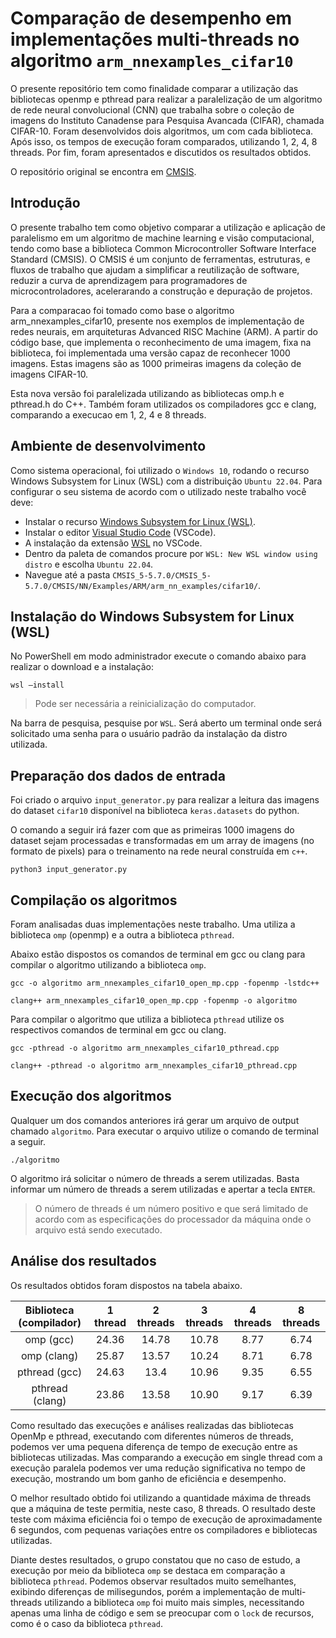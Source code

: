 # Comparação de desempenho em implementações multi-threads no algoritmo `arm_nnexamples_cifar10`

O presente repositório tem como finalidade comparar a utilização das bibliotecas openmp e pthread para realizar a paralelização de um algoritmo de rede neural convolucional (CNN) que trabalha sobre o coleção de imagens do Instituto Canadense para Pesquisa Avancada (CIFAR), chamada CIFAR-10. Foram desenvolvidos dois algoritmos, um com cada biblioteca. Após isso, os tempos de execução foram comparados, utilizando 1, 2, 4, 8 threads. Por fim, foram apresentados e discutidos os resultados obtidos.

O repositório original se encontra em [CMSIS](https://github.com/ARM-software/CMSIS_5/tree/5.7.0).

## Introdução

O presente trabalho tem como objetivo comparar a utilização e aplicação de paralelismo em um algoritmo de machine learning e visão computacional, tendo como base a biblioteca Common Microcontroller Software Interface Standard (CMSIS). O CMSIS é um conjunto de ferramentas, estruturas, e fluxos de trabalho que ajudam a simplificar a reutilização de software, reduzir a curva de aprendizagem para programadores de microcontroladores, acelerarando a construção e depuração de projetos.

Para a comparacao foi tomado como base o algoritmo arm_nnexamples_cifar10, presente nos exemplos de implementação de redes neurais, em arquiteturas Advanced RISC Machine (ARM). A partir do código base, que implementa o reconhecimento de uma imagem, fixa na biblioteca, foi implementada uma versão capaz de reconhecer 1000 imagens. Estas imagens são as 1000 primeiras imagens da coleção de imagens CIFAR-10.

Esta nova versão foi paralelizada utilizando as bibliotecas omp.h e pthread.h do C++. Também foram utilizados os compiladores gcc e clang, comparando a execucao em 1, 2, 4 e 8 threads.

## Ambiente de desenvolvimento

Como sistema operacional, foi utilizado o `Windows 10`, rodando o recurso Windows Subsystem for Linux (WSL) com a distribuição `Ubuntu 22.04`. Para configurar o seu sistema de acordo com o utilizado neste trabalho você deve:
- Instalar o recurso [Windows Subsystem for Linux (WSL)](#instalação-do-windows-subsystem-for-linux-wsl).
- Instalar o editor [Visual Studio Code](https://code.visualstudio.com) (VSCode).
- A instalação da extensão [WSL](https://marketplace.visualstudio.com/items?itemName=ms-vscode-remote.remote-wsl) no VSCode.
- Dentro da paleta de comandos procure por `WSL: New WSL window using distro` e escolha `Ubuntu 22.04`.
- Navegue até a pasta `CMSIS_5-5.7.0/CMSIS_5-5.7.0/CMSIS/NN/Examples/ARM/arm_nn_examples/cifar10/`.

## Instalação do Windows Subsystem for Linux (WSL)

No PowerShell em modo administrador execute o comando abaixo para realizar o download e a instalação:

```shell
wsl –install
```

> Pode ser necessária a reinicialização do computador.

Na barra de pesquisa, pesquise por `WSL`. Será aberto um terminal onde será solicitado uma senha para o usuário padrão da instalação da distro utilizada.

## Preparação dos dados de entrada

Foi criado o arquivo `input_generator.py` para realizar a leitura das imagens do dataset `cifar10` disponível na biblioteca `keras.datasets` do python. 

O comando a seguir irá fazer com que as primeiras 1000 imagens do dataset sejam processadas e transformadas em um array de imagens (no formato de pixels) para o treinamento na rede neural construída em `c++`. 

```shell
python3 input_generator.py
```

## Compilação os algoritmos

Foram analisadas duas implementações neste trabalho. Uma utiliza a biblioteca `omp` (openmp) e a outra a biblioteca `pthread`.

Abaixo estão dispostos os comandos de terminal em gcc ou clang para compilar o algoritmo utilizando a biblioteca `omp`.

```shell
gcc -o algoritmo arm_nnexamples_cifar10_open_mp.cpp -fopenmp -lstdc++
```

```shell
clang++ arm_nnexamples_cifar10_open_mp.cpp -fopenmp -o algoritmo
```

Para compilar o algoritmo que utiliza a biblioteca `pthread` utilize os respectivos comandos de terminal em gcc ou clang.

```shell
gcc -pthread -o algoritmo arm_nnexamples_cifar10_pthread.cpp
```

```shell
clang++ -pthread -o algoritmo arm_nnexamples_cifar10_pthread.cpp
```

## Execução dos algoritmos

Qualquer um dos comandos anteriores irá gerar um arquivo de output chamado `algoritmo`. Para executar o arquivo utilize o comando de terminal a seguir.

```shell
./algoritmo
```

O algoritmo irá solicitar o número de threads a serem utilizadas. Basta informar um número de threads a serem utilizadas e apertar a tecla `ENTER`.

> O número de threads é um número positivo e que será limitado de acordo com as especificações do processador da máquina onde o arquivo está sendo executado.

## Análise dos resultados

Os resultados obtidos foram dispostos na tabela abaixo.

| Biblioteca (compilador)  | 1 thread | 2 threads | 3 threads | 4 threads | 8 threads |
|:------------------------:|:--------:|:---------:|:---------:|:---------:|:---------:|
| omp (gcc)                |   24.36  |   14.78   |   10.78   |    8.77   |    6.74   |
| omp (clang)              |   25.87  |   13.57   |   10.24   |    8.71   |    6.78   |
| pthread (gcc)            |   24.63  |   13.4    |   10.96   |    9.35   |    6.55   |
| pthread (clang)          |   23.86  |   13.58   |   10.90   |    9.17   |    6.39   |

Como resultado das execuções e análises realizadas das bibliotecas OpenMp e pthread, executando com diferentes números de threads, podemos ver uma pequena diferença de tempo de execução entre as bibliotecas utilizadas. Mas comparando a execução em single thread com a execução paralela podemos ver uma redução significativa no tempo de execução, mostrando um bom ganho de eficiência e desempenho.

O melhor resultado obtido foi utilizando a quantidade máxima de threads que a máquina de teste permitia, neste caso, 8 threads. O resultado deste teste com máxima eficiência foi o tempo de execução de aproximadamente 6 segundos, com pequenas variações entre os compiladores e bibliotecas utilizadas.

Diante destes resultados, o grupo constatou que no caso de estudo, a execução por meio da biblioteca `omp` se destaca em comparação a biblioteca `pthread`. Podemos observar resultados muito semelhantes, exibindo diferenças de milisegundos, porém a implementação de multi-threads utilizando a biblioteca `omp` foi muito mais simples, necessitando apenas uma linha de código e sem se preocupar com o `lock` de recursos, como é o caso da biblioteca `pthread`.
